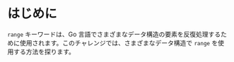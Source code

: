 # はじめに

`range` キーワードは、Go 言語でさまざまなデータ構造の要素を反復処理するために使用されます。このチャレンジでは、さまざまなデータ構造で `range` を使用する方法を探ります。
